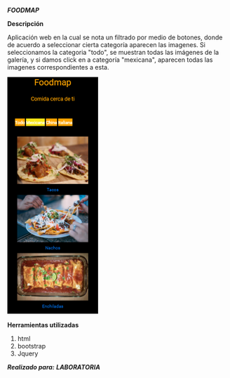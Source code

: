
***FOODMAP***

**Descripción**


Aplicación web en la cual se nota un filtrado por medio de botones, donde de acuerdo a seleccionar cierta categoría
aparecen las imagenes.
Si seleccionamos la categoria "todo", se muestran todas las imágenes de la galería, y si damos click
en a categoría "mexicana", aparecen todas las imagenes correspondientes a esta.

![foodmap](assets/images/foodmap.png)

**Herramientas utilizadas**

1. html
2. bootstrap
3. Jquery

***Realizado para:***
***LABORATORIA***
